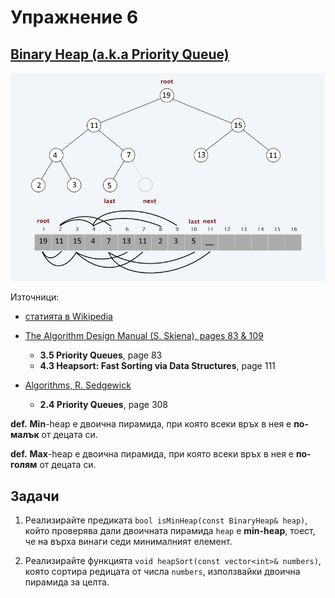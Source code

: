 Упражнение 6
============

[Binary Heap (a.k.a Priority Queue)](https://en.wikipedia.org/wiki/Binary_heap)
------------------------------------

![](images/heap.png)

Източници:

- [статията в Wikipedia](https://en.wikipedia.org/wiki/Binary_heap)
- [The Algorithm Design Manual (S. Skiena), pages 83 & 109](https://edisciplinas.usp.br/pluginfile.php/1995283/mod_resource/content/1/Skiena.-.TheAlgorithmDesignManual.pdf)

  - **3.5 Priority Queues**, page 83
  - **4.3 Heapsort: Fast Sorting via Data Structures**, page 111

- [Algorithms, R. Sedgewick](https://github.com/haseebr/competitive-programming/blob/master/Materials/Algorithhms%204th%20Edition%20by%20Robert%20Sedgewick%2C%20Kevin%20Wayne.pdf)
  - **2.4 Priority Queues**, page 308

**def.** **Min**-heap е двоична пирамида,
при която всеки връх в нея е **по-малък** от децата си.

**def.** **Max**-heap е двоична пирамида,
при която всеки връх в нея е **по-голям** от децата си.

Задачи
------

1. Реализирайте предиката `bool isMinHeap(const BinaryHeap& heap)`,
който проверява дали двоичната пирамида `heap` е **min-heap**,
тоест, че на върха винаги седи минималният елемент.

2. Реализирайте функцията `void heapSort(const vector<int>& numbers)`,
която сортира редицата от числа `numbers`,
използвайки двоична пирамида за целта.

